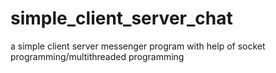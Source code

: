 # simple_client_server_chat
a simple client server messenger program with help of socket programming/multithreaded programming
